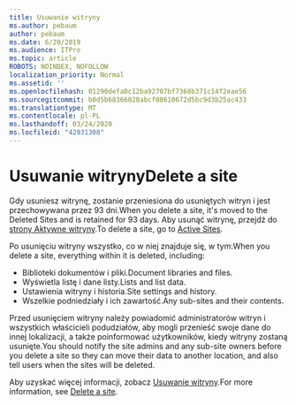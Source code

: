 ```yaml
---
title: Usuwanie witryny
ms.author: pebaum
author: pebaum
ms.date: 6/20/2019
ms.audience: ITPro
ms.topic: article
ROBOTS: NOINDEX, NOFOLLOW
localization_priority: Normal
ms.assetid: ''
ms.openlocfilehash: 01290defa0c12ba92707bf7368b371c14f2eae56
ms.sourcegitcommit: b0d5b68366028abcf08610672d5bc9d3b25ac433
ms.translationtype: MT
ms.contentlocale: pl-PL
ms.lasthandoff: 03/24/2020
ms.locfileid: "42931308"
---
```

# <a name="delete-a-site"></a><span data-ttu-id="8b1b2-102">Usuwanie witryny</span><span class="sxs-lookup"><span data-stu-id="8b1b2-102">Delete a site</span></span>

<span data-ttu-id="8b1b2-103">Gdy usuniesz witrynę, zostanie przeniesiona do usuniętych witryn i jest przechowywana przez 93 dni.</span><span class="sxs-lookup"><span data-stu-id="8b1b2-103">When you delete a site, it's moved to the Deleted Sites and is retained for 93 days.</span></span> <span data-ttu-id="8b1b2-104">Aby usunąć witrynę, przejdź do [strony Aktywne witryny](https://admin.microsoft.com/sharepoint?page=sitemanagement&modern=true).</span><span class="sxs-lookup"><span data-stu-id="8b1b2-104">To delete a site, go to [Active Sites](https://admin.microsoft.com/sharepoint?page=sitemanagement&modern=true).</span></span> 

<span data-ttu-id="8b1b2-105">Po usunięciu witryny wszystko, co w niej znajduje się, w tym:</span><span class="sxs-lookup"><span data-stu-id="8b1b2-105">When you delete a site, everything within it is deleted, including:</span></span>

- <span data-ttu-id="8b1b2-106">Biblioteki dokumentów i pliki.</span><span class="sxs-lookup"><span data-stu-id="8b1b2-106">Document libraries and files.</span></span>
- <span data-ttu-id="8b1b2-107">Wyświetla listę i dane listy.</span><span class="sxs-lookup"><span data-stu-id="8b1b2-107">Lists and list data.</span></span>
- <span data-ttu-id="8b1b2-108">Ustawienia witryny i historia.</span><span class="sxs-lookup"><span data-stu-id="8b1b2-108">Site settings and history.</span></span>
- <span data-ttu-id="8b1b2-109">Wszelkie podniedziały i ich zawartość.</span><span class="sxs-lookup"><span data-stu-id="8b1b2-109">Any sub-sites and their contents.</span></span>

<span data-ttu-id="8b1b2-110">Przed usunięciem witryny należy powiadomić administratorów witryn i wszystkich właścicieli podudziałów, aby mogli przenieść swoje dane do innej lokalizacji, a także poinformować użytkowników, kiedy witryny zostaną usunięte.</span><span class="sxs-lookup"><span data-stu-id="8b1b2-110">You should notify the site admins and any sub-site owners before you delete a site so they can move their data to another location, and also tell users when the sites will be deleted.</span></span>

<span data-ttu-id="8b1b2-111">Aby uzyskać więcej informacji, zobacz [Usuwanie witryny](https://docs.microsoft.com/sharepoint/delete-site-collection).</span><span class="sxs-lookup"><span data-stu-id="8b1b2-111">For more information, see [Delete a site](https://docs.microsoft.com/sharepoint/delete-site-collection).</span></span>
